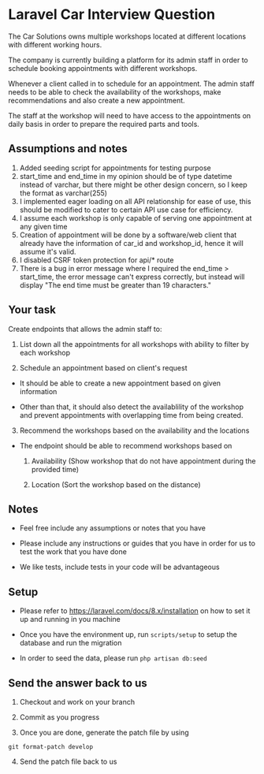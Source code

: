 # Laravel Car Interview Question

The Car Solutions owns multiple workshops located at different locations with different working hours.

The company is currently building a platform for its admin staff in order to schedule booking appointments with different workshops.

Whenever a client called in to schedule for an appointment. The admin staff needs to be able to check the availability of the workshops, make recommendations and also create a new appointment.

The staff at the workshop will need to have access to the appointments on daily basis in order to prepare the required parts and tools.

## Assumptions and notes
1. Added seeding script for appointments for testing purpose
2. start_time and end_time in my opinion should be of type datetime instead of varchar, but there might be other design concern, so I keep the format as varchar(255)
3. I implemented eager loading on all API relationship for ease of use, this should be modified to cater to certain API use case for efficiency.
4. I assume each workshop is only capable of serving one appointment at any given time
5. Creation of appointment will be done by a software/web client that already have the information of car_id and workshop_id, hence it will assume it's valid.
6. I disabled CSRF token protection for api/* route
7. There is a bug in error message where I required the end_time > start_time, the error message can't express correctly, but instead will display "The end time must be greater than 19 characters." 

## Your task

Create endpoints that allows the admin staff to:

1. List down all the appointments for all workshops with ability to filter by each workshop

2. Schedule an appointment based on client's request

  - It should be able to create a new appointment based on given information

  - Other than that, it should also detect the availablility of the workshop and prevent appointments with overlapping time from being created.

3. Recommend the workshops based on the availability and the locations

  - The endpoint should be able to recommend workshops based on

    1. Availability (Show workshop that do not have appointment during the provided time)

    2. Location (Sort the workshop based on the distance)

## Notes

- Feel free include any assumptions or notes that you have

- Please include any instructions or guides that you have in order for us to test the work that you have done

- We like tests, include tests in your code will be advantageous

## Setup

- Please refer to https://laravel.com/docs/8.x/installation on how to set it up and running in you machine

- Once you have the environment up, run `scripts/setup` to setup the database and run the migration

- In order to seed the data, please run `php artisan db:seed`

## Send the answer back to us

1. Checkout and work on your branch

2. Commit as you progress

3. Once you are done, generate the patch file by using

```
git format-patch develop
```

4. Send the patch file back to us
